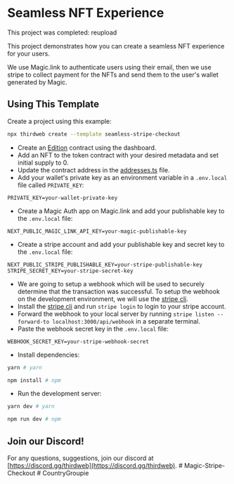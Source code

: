 # Seamless NFT Experience
This project was completed: reupload


This project demonstrates how you can create a seamless NFT experience for your users.

We use Magic.link to authenticate users using their email, then we use stripe to collect payment for the NFTs and send them to the user's wallet generated by Magic.

## Using This Template

Create a project using this example:

```bash
npx thirdweb create --template seamless-stripe-checkout
```

- Create an [Edition](https://thirdweb.com/thirdweb.eth/TokenERC1155) contract using the dashboard.
- Add an NFT to the token contract with your desired metadata and set initial supply to 0.
- Update the contract address in the [addresses.ts](./constants/addresses.ts) file.
- Add your wallet's private key as an environment variable in a `.env.local` file called `PRIVATE_KEY`:

```text title=".env.local"
PRIVATE_KEY=your-wallet-private-key
```

- Create a Magic Auth app on Magic.link and add your publishable key to the `.env.local` file:

```text title=".env.local"
NEXT_PUBLIC_MAGIC_LINK_API_KEY=your-magic-publishable-key
```

- Create a stripe account and add your publishable key and secret key to the `.env.local` file:

```text title=".env.local"
NEXT_PUBLIC_STRIPE_PUBLISHABLE_KEY=your-stripe-publishable-key
STRIPE_SECRET_KEY=your-stripe-secret-key
```

- We are going to setup a webhook which will be used to securely determine that the transaction was successful. To setup the webhook on the development environment, we will use the [stripe cli](https://stripe.com/docs/stripe-cli).
- Install the [stripe cli](https://stripe.com/docs/stripe-cli) and run `stripe login` to login to your stripe account.
- Forward the webhook to your local server by running `stripe listen --forward-to localhost:3000/api/webhook` in a separate terminal.
- Paste the webhook secret key in the `.env.local` file:

```text title=".env.local"
WEBHOOK_SECRET_KEY=your-stripe-webhook-secret
```

- Install dependencies:

```bash
yarn # yarn

npm install # npm
```

- Run the development server:

```bash
yarn dev # yarn

npm run dev # npm
```

## Join our Discord!

For any questions, suggestions, join our discord at [https://discord.gg/thirdweb](https://discord.gg/thirdweb).
#   M a g i c - S t r i p e - C h e c k o u t 
 
 #   C o u n t r y G r o u p i e 
 
 